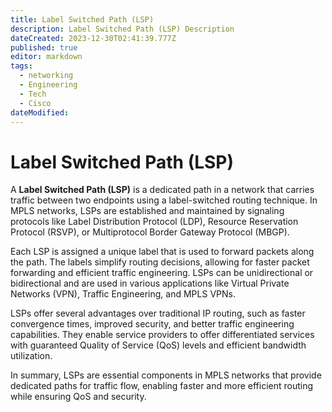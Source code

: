 ```yaml
---
title: Label Switched Path (LSP)
description: Label Switched Path (LSP) Description
dateCreated: 2023-12-30T02:41:39.777Z
published: true
editor: markdown
tags:
  - networking
  - Engineering
  - Tech
  - Cisco
dateModified: 
---
```

# Label Switched Path (LSP)

A **Label Switched Path (LSP)** is a dedicated path in a network that carries traffic between two endpoints using a label-switched routing technique. In MPLS networks, LSPs are established and maintained by signaling protocols like Label Distribution Protocol (LDP), Resource Reservation Protocol (RSVP), or Multiprotocol Border Gateway Protocol (MBGP).

Each LSP is assigned a unique label that is used to forward packets along the path. The labels simplify routing decisions, allowing for faster packet forwarding and efficient traffic engineering. LSPs can be unidirectional or bidirectional and are used in various applications like Virtual Private Networks (VPN), Traffic Engineering, and MPLS VPNs.

LSPs offer several advantages over traditional IP routing, such as faster convergence times, improved security, and better traffic engineering capabilities. They enable service providers to offer differentiated services with guaranteed Quality of Service (QoS) levels and efficient bandwidth utilization.

In summary, LSPs are essential components in MPLS networks that provide dedicated paths for traffic flow, enabling faster and more efficient routing while ensuring QoS and security.